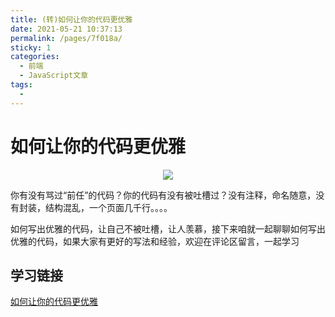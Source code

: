 ```yaml
---
title: (转)如何让你的代码更优雅
date: 2021-05-21 10:37:13
permalink: /pages/7f018a/
sticky: 1
categories: 
  - 前端
  - JavaScript文章
tags: 
  - 
---
```

# 如何让你的代码更优雅

<p align="center">
  <img src="https://cdn.jsdelivr.net/gh/whf605319646/image_store/assets/blog/52960b3484694952bf68ed6b1b69fe86.png">
</p>

你有没有骂过“前任”的代码？你的代码有没有被吐槽过？没有注释，命名随意，没有封装，结构混乱，一个页面几千行。。。。

如何写出优雅的代码，让自己不被吐槽，让人羡慕，接下来咱就一起聊聊如何写出优雅的代码，如果大家有更好的写法和经验，欢迎在评论区留言，一起学习

<!-- more -->

## 学习链接
[如何让你的代码更优雅](https://juejin.cn/post/6962347960340316173)